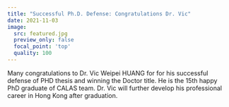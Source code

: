 ```yaml
---
title: "Successful Ph.D. Defense: Congratulations Dr. Vic"
date: 2021-11-03
image:
  src: featured.jpg
  preview_only: false
  focal_point: 'top'
  quality: 100
---
```


<!--more-->

Many congratulations to Dr. Vic Weipei HUANG for for his successful defense of PHD thesis and winning the Doctor title. He is the 15th happy PhD graduate of CALAS team. Dr. Vic will further develop his professional career in Hong Kong after graduation.